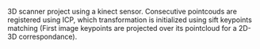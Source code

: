 3D scanner project using a kinect sensor. Consecutive pointcouds are registered using ICP, which transformation is initialized using sift keypoints matching (First image keypoints are projected over its pointcloud for a 2D-3D correspondance).
